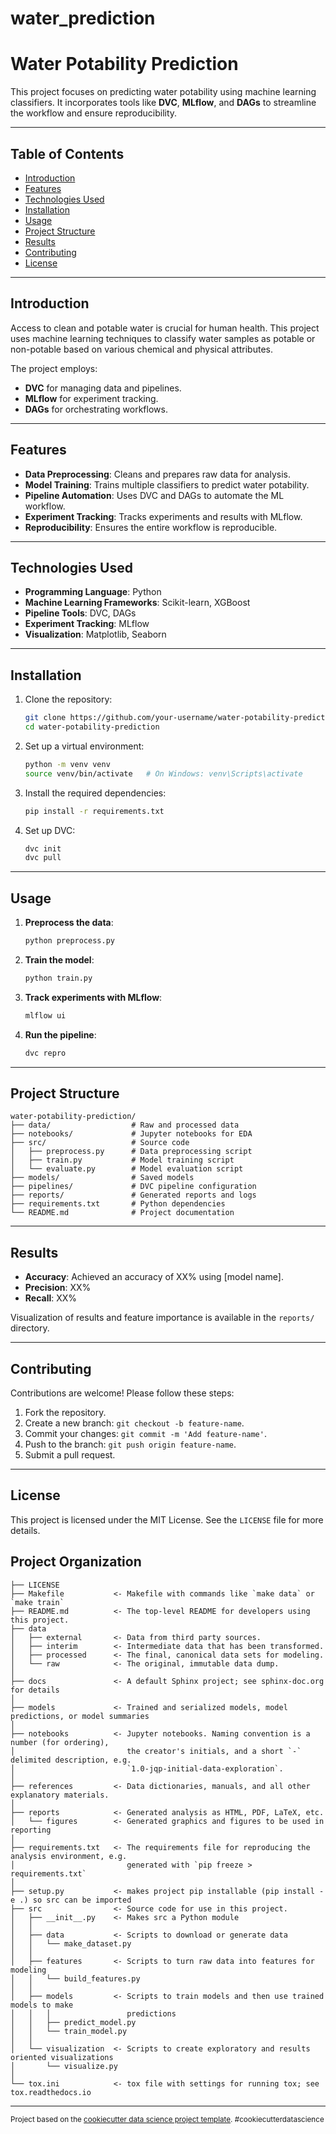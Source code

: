 water_prediction
==============================
# Water Potability Prediction

This project focuses on predicting water potability using machine learning classifiers. It incorporates tools like **DVC**, **MLflow**, and **DAGs** to streamline the workflow and ensure reproducibility.

---

## Table of Contents

- [Introduction](#introduction)
- [Features](#features)
- [Technologies Used](#technologies-used)
- [Installation](#installation)
- [Usage](#usage)
- [Project Structure](#project-structure)
- [Results](#results)
- [Contributing](#contributing)
- [License](#license)

---

## Introduction

Access to clean and potable water is crucial for human health. This project uses machine learning techniques to classify water samples as potable or non-potable based on various chemical and physical attributes. 

The project employs:
- **DVC** for managing data and pipelines.
- **MLflow** for experiment tracking.
- **DAGs** for orchestrating workflows.

---

## Features

- **Data Preprocessing**: Cleans and prepares raw data for analysis.
- **Model Training**: Trains multiple classifiers to predict water potability.
- **Pipeline Automation**: Uses DVC and DAGs to automate the ML workflow.
- **Experiment Tracking**: Tracks experiments and results with MLflow.
- **Reproducibility**: Ensures the entire workflow is reproducible.

---

## Technologies Used

- **Programming Language**: Python
- **Machine Learning Frameworks**: Scikit-learn, XGBoost
- **Pipeline Tools**: DVC, DAGs
- **Experiment Tracking**: MLflow
- **Visualization**: Matplotlib, Seaborn

---

## Installation

1. Clone the repository:
   ```bash
   git clone https://github.com/your-username/water-potability-prediction.git
   cd water-potability-prediction
   ```

2. Set up a virtual environment:
   ```bash
   python -m venv venv
   source venv/bin/activate   # On Windows: venv\Scripts\activate
   ```

3. Install the required dependencies:
   ```bash
   pip install -r requirements.txt
   ```

4. Set up DVC:
   ```bash
   dvc init
   dvc pull
   ```

---

## Usage

1. **Preprocess the data**:
   ```bash
   python preprocess.py
   ```

2. **Train the model**:
   ```bash
   python train.py
   ```

3. **Track experiments with MLflow**:
   ```bash
   mlflow ui
   ```

4. **Run the pipeline**:
   ```bash
   dvc repro
   ```

---

## Project Structure

```
water-potability-prediction/
├── data/                  # Raw and processed data
├── notebooks/             # Jupyter notebooks for EDA
├── src/                   # Source code
│   ├── preprocess.py      # Data preprocessing script
│   ├── train.py           # Model training script
│   └── evaluate.py        # Model evaluation script
├── models/                # Saved models
├── pipelines/             # DVC pipeline configuration
├── reports/               # Generated reports and logs
├── requirements.txt       # Python dependencies
└── README.md              # Project documentation
```

---

## Results

- **Accuracy**: Achieved an accuracy of XX% using [model name].
- **Precision**: XX%
- **Recall**: XX%

Visualization of results and feature importance is available in the `reports/` directory.

---

## Contributing

Contributions are welcome! Please follow these steps:
1. Fork the repository.
2. Create a new branch: `git checkout -b feature-name`.
3. Commit your changes: `git commit -m 'Add feature-name'`.
4. Push to the branch: `git push origin feature-name`.
5. Submit a pull request.

---

## License

This project is licensed under the MIT License. See the `LICENSE` file for more details.


Project Organization
------------

    ├── LICENSE
    ├── Makefile           <- Makefile with commands like `make data` or `make train`
    ├── README.md          <- The top-level README for developers using this project.
    ├── data
    │   ├── external       <- Data from third party sources.
    │   ├── interim        <- Intermediate data that has been transformed.
    │   ├── processed      <- The final, canonical data sets for modeling.
    │   └── raw            <- The original, immutable data dump.
    │
    ├── docs               <- A default Sphinx project; see sphinx-doc.org for details
    │
    ├── models             <- Trained and serialized models, model predictions, or model summaries
    │
    ├── notebooks          <- Jupyter notebooks. Naming convention is a number (for ordering),
    │                         the creator's initials, and a short `-` delimited description, e.g.
    │                         `1.0-jqp-initial-data-exploration`.
    │
    ├── references         <- Data dictionaries, manuals, and all other explanatory materials.
    │
    ├── reports            <- Generated analysis as HTML, PDF, LaTeX, etc.
    │   └── figures        <- Generated graphics and figures to be used in reporting
    │
    ├── requirements.txt   <- The requirements file for reproducing the analysis environment, e.g.
    │                         generated with `pip freeze > requirements.txt`
    │
    ├── setup.py           <- makes project pip installable (pip install -e .) so src can be imported
    ├── src                <- Source code for use in this project.
    │   ├── __init__.py    <- Makes src a Python module
    │   │
    │   ├── data           <- Scripts to download or generate data
    │   │   └── make_dataset.py
    │   │
    │   ├── features       <- Scripts to turn raw data into features for modeling
    │   │   └── build_features.py
    │   │
    │   ├── models         <- Scripts to train models and then use trained models to make
    │   │   │                 predictions
    │   │   ├── predict_model.py
    │   │   └── train_model.py
    │   │
    │   └── visualization  <- Scripts to create exploratory and results oriented visualizations
    │       └── visualize.py
    │
    └── tox.ini            <- tox file with settings for running tox; see tox.readthedocs.io


--------

<p><small>Project based on the <a target="_blank" href="https://drivendata.github.io/cookiecutter-data-science/">cookiecutter data science project template</a>. #cookiecutterdatascience</small></p>
